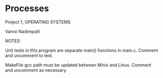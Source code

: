 Processes
=========

Project 1, OPERATING SYSTEMS

Vamsi Nadimpalli

NOTES:

Unit tests in this program are separate main() functions in main.c. Comment and uncomment to test.

MakeFile gcc path must be updated between Minix and Linux. Comment and uncomment as necessary.
